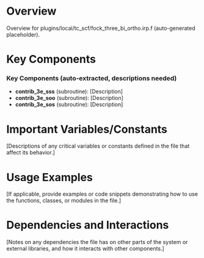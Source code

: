 # Overview

Overview for plugins/local/tc_scf/fock_three_bi_ortho.irp.f (auto-generated placeholder).

# Key Components

### Key Components (auto-extracted, descriptions needed)
- **contrib_3e_sss** (subroutine): [Description]
- **contrib_3e_soo** (subroutine): [Description]
- **contrib_3e_sos** (subroutine): [Description]

# Important Variables/Constants

[Descriptions of any critical variables or constants defined in the file that affect its behavior.]

# Usage Examples

[If applicable, provide examples or code snippets demonstrating how to use the functions, classes, or modules in the file.]

# Dependencies and Interactions

[Notes on any dependencies the file has on other parts of the system or external libraries, and how it interacts with other components.]
